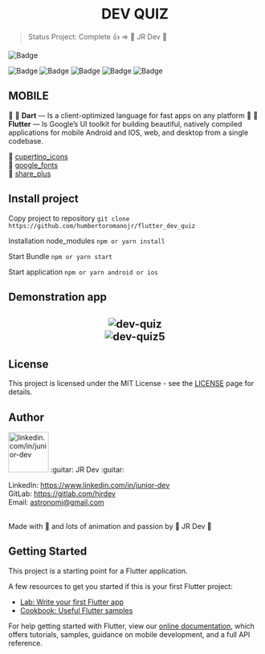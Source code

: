 <h1 align="center">
  DEV QUIZ
</h1>


> Status Project: Complete 👍 => 
> :guitar: JR Dev :guitar:


![Badge](https://img.shields.io/static/v1?label=flutter&message=FrameWork&color=blue&style=for-the-badge&logo=FLUTTER)

![Badge](https://img.shields.io/github/issues/humbertoromanojr/flutter_dev_quiz?logo=visual-studio-code&style=plastic&logo=appveyor)
![Badge](https://img.shields.io/github/forks/humbertoromanojr/flutter_dev_quiz)
![Badge](https://img.shields.io/github/stars/humbertoromanojr/flutter_dev_quiz)
![Badge](https://img.shields.io/github/license/humbertoromanojr/flutter_dev_quiz)
![Badge](https://img.shields.io/twitter/url?url=https%3A%2F%2Fgithub.com%2Fhumbertoromanojr%2Fflutter_dev_quiz)



## MOBILE

:dart: :blue_heart: **Dart** — Is a client-optimized language for fast apps on any platform
:dart: :blue_heart: **Flutter** — Is Google’s UI toolkit for building beautiful, natively compiled applications for mobile Android and IOS, web, and desktop from a single codebase.

:dart: [cupertino_icons](https://pub.dev/packages/cupertino_icons) <br>
:dart: [google_fonts](https://pub.dev/packages/google_fonts) <br>
:dart: [share_plus](https://pub.dev/packages/share_plus) <br>


## Install project

Copy project to repository
`git clone https://github.com/humbertoromanojr/flutter_dev_quiz`

Installation node_modules
`npm or yarn install`

Start Bundle
`npm or yarn start`

Start application
`npm or yarn android or ios`


## Demonstration app

<h2 align="center">
  <img src="https://i.ibb.co/TrJbmtq/dev-quiz.png" alt="dev-quiz" border="0">
  <br />
  <img src="https://i.ibb.co/kDkvPB2/dev-quiz5.gif" alt="dev-quiz5" border="0">
</h2>

## License

This project is licensed under the MIT License - see the [LICENSE](https://opensource.org/licenses/MIT) page for details.

## Author

<img src="https://avatars1.githubusercontent.com/u/6500430?s=460&u=42d7e22fa1c77b061505fe1cfc3fcaa3e2a4d1e5&v=4" width="80" alt="linkedin.com/in/junior-dev">
:guitar: JR Dev :guitar:
<br />

LinkedIn: https://www.linkedin.com/in/junior-dev <br />
GitLab: https://gitlab.com/hjrdev <br />
Email: astronomi@gmail.com <br />
<br />

Made with :blue_heart: and lots of animation and passion by :guitar: JR Dev :guitar:




## Getting Started

This project is a starting point for a Flutter application.

A few resources to get you started if this is your first Flutter project:

- [Lab: Write your first Flutter app](https://flutter.dev/docs/get-started/codelab)
- [Cookbook: Useful Flutter samples](https://flutter.dev/docs/cookbook)

For help getting started with Flutter, view our
[online documentation](https://flutter.dev/docs), which offers tutorials,
samples, guidance on mobile development, and a full API reference.
